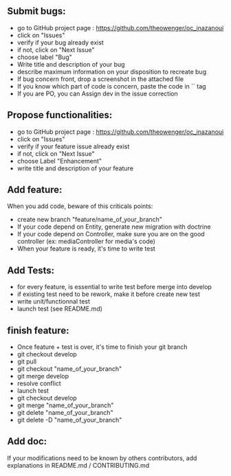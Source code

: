 
## Submit bugs:

- go to GitHub project page : https://github.com/theowenger/oc_inazanoui
- click on "Issues"
- verify if your bug already exist
- if not, click on "Next Issue"
- choose label "Bug"
- Write title and description of your bug
- describe maximum information on your disposition to recreate bug
- If bug concern front, drop a screenshot in the attached file
- If you know which part of code is concern, paste the code in `` tag
- If you are PO, you can Assign dev in the issue correction

## Propose functionalities:
- go to GitHub project page : https://github.com/theowenger/oc_inazanoui
- click on "Issues"
- verify if your feature issue already exist
- if not, click on "Next Issue"
- choose Label "Enhancement"
- write title and description of your feature

## Add feature:

When you add code, beware of this criticals points:

- create new branch "feature/name_of_your_branch"
- If your code depend on Entity, generate new migration with doctrine
- If your code depend on Controller, make sure you are on the good controller (ex: mediaController for media's code)
- When your feature is ready, it's time to write test

## Add Tests:

- for every feature, is essential to write test before merge into develop
- if existing test need to be rework, make it before create new test
- write unit/functionnal test
- launch test (see README.md)

## finish feature:

- Once feature + test is over, it's time to finish your git branch
- git checkout develop
- git pull
- git checkout "name_of_your_branch"
- git merge develop
- resolve conflict
- launch test
- git checkout develop
- git merge "name_of_your_branch"
- git delete "name_of_your_branch"
- git delete -D "name_of_your_branch"

## Add doc:
If your modifications need to be known by others contributors, add explanations in README.md / CONTRIBUTING.md